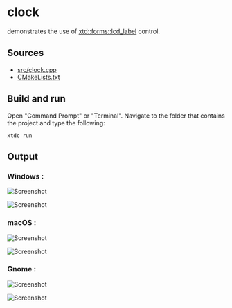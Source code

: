 # clock

demonstrates the use of [xtd::forms::lcd_label](https://gammasoft71.github.io/xtd/reference_guides/latest/classxtd_1_1forms_1_1lcd__label.html) control.

## Sources

* [src/clock.cpp](src/clock.cpp)
* [CMakeLists.txt](CMakeLists.txt)

## Build and run

Open "Command Prompt" or "Terminal". Navigate to the folder that contains the project and type the following:

```shell
xtdc run
```

## Output

### Windows :

![Screenshot](../../../../docs/pictures/examples/clock_w.png)

![Screenshot](../../../../docs/pictures/examples/clock_wd.png)

### macOS :

![Screenshot](../../../../docs/pictures/examples/clock_m.png)

![Screenshot](../../../../docs/pictures/examples/clock_md.png)

### Gnome :

![Screenshot](../../../../docs/pictures/examples/clock_g.png)

![Screenshot](../../../../docs/pictures/examples/clock_gd.png)

